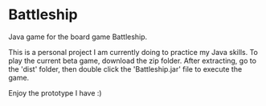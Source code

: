 # Battleship
Java game for the board game Battleship.

This is a personal project I am currently doing to practice my Java skills.
To play the current beta game, download the zip folder. After extracting, go to the 'dist' folder, then double click the 'Battleship.jar' file to execute the game.


Enjoy the prototype I have :)
